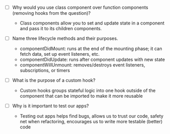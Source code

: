 - [ ] Why would you use class component over function components (removing hooks from the question)?
    - Class components allow you to set and update state in a component and pass it to its children components.

- [ ] Name three lifecycle methods and their purposes.
    - componentDidMount: runs at the end of the mounting phase; it can fetch data, set up event listeners, etc.
    - componentDidUpdate: runs after component updates with new state
    - componentWillUnmount: removes/destroys event listeners, subscriptions, or timers

- [ ] What is the purpose of a custom hook?
    - Custom hooks groups stateful logic into one hook outside of the component that can be imported to make it more reusable

- [ ] Why is it important to test our apps?
    - Testing out apps helps find bugs, allows us to trust our code, safety net when refactoring, encourages us to write more testable (better) code